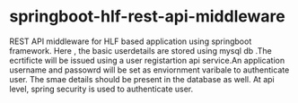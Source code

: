 # springboot-hlf-rest-api-middleware
 
   REST API middleware for HLF based application using springboot framework. Here , the basic userdetails are stored using mysql db .The ecrtificte will be issued using a user registartion api service.An application username and passowrd will be set as enviornment varibale to authenticate user. The smae details should be present in the database as well. At api level, spring security is used to authenticate user.